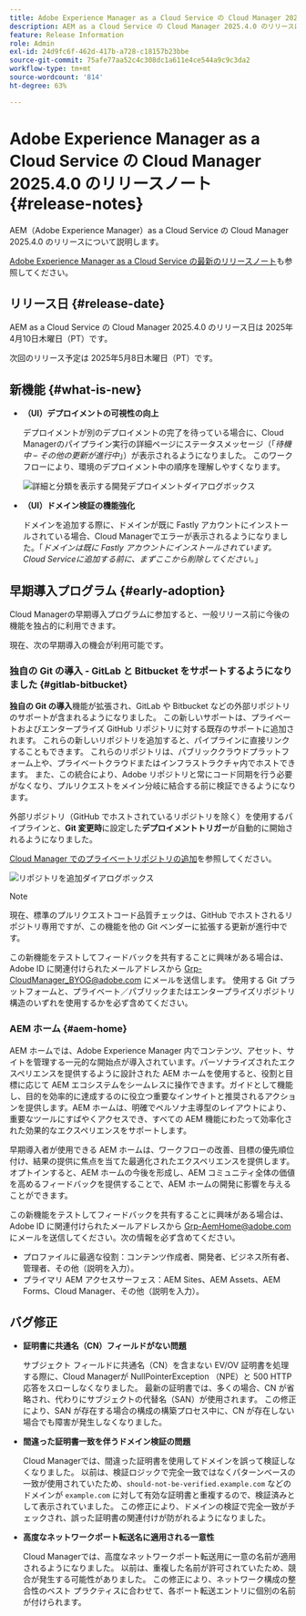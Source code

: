 ```yaml
---
title: Adobe Experience Manager as a Cloud Service の Cloud Manager 2025.4.0 のリリースノート
description: AEM as a Cloud Service の Cloud Manager 2025.4.0 のリリースについて説明します。
feature: Release Information
role: Admin
exl-id: 24d9fc6f-462d-417b-a728-c18157b23bbe
source-git-commit: 75afe77aa52c4c308dc1a611e4ce544a9c9c3da2
workflow-type: tm+mt
source-wordcount: '814'
ht-degree: 63%

---
```


# Adobe Experience Manager as a Cloud Service の Cloud Manager 2025.4.0 のリリースノート {#release-notes}

<!-- https://wiki.corp.adobe.com/display/DMSArchitecture/Cloud+Manager+2025.03.0+Release -->

AEM（Adobe Experience Manager）as a Cloud Service の Cloud Manager 2025.4.0 のリリースについて説明します。


[Adobe Experience Manager as a Cloud Service の最新のリリースノート](/help/release-notes/release-notes-cloud/release-notes-current.md)も参照してください。

## リリース日 {#release-date}

AEM as a Cloud Service の Cloud Manager 2025.4.0 のリリース日は 2025年4月10日木曜日（PT）です。

次回のリリース予定は 2025年5月8日木曜日（PT）です。

## 新機能 {#what-is-new}

* **（UI）デプロイメントの可視性の向上**

  デプロイメントが別のデプロイメントの完了を待っている場合に、Cloud Managerのパイプライン実行の詳細ページにステータスメッセージ（「*待機中 – その他の更新が進行中*」）が表示されるようになりました。 このワークフローにより、環境のデプロイメント中の順序を理解しやすくなります。 <!-- CMGR-66890 -->

  ![ 詳細と分類を表示する開発デプロイメントダイアログボックス ](/help/implementing/cloud-manager/release-notes/assets/dev-deployment.png)

* **（UI）ドメイン検証の機能強化**

  ドメインを追加する際に、ドメインが既に Fastly アカウントにインストールされている場合、Cloud Managerでエラーが表示されるようになりました。「*ドメインは既に Fastly アカウントにインストールされています。 Cloud Serviceに追加する前に、まずここから削除してください。*」

## 早期導入プログラム {#early-adoption}

Cloud Managerの早期導入プログラムに参加すると、一般リリース前に今後の機能を独占的に利用できます。

現在、次の早期導入の機会が利用可能です。

### 独自の Git の導入 - GitLab と Bitbucket をサポートするようになりました {#gitlab-bitbucket}

<!-- BOTH CS & AMS -->

**独自の Git の導入**&#x200B;機能が拡張され、GitLab や Bitbucket などの外部リポジトリのサポートが含まれるようになりました。 この新しいサポートは、プライベートおよびエンタープライズ GitHub リポジトリに対する既存のサポートに追加されます。 これらの新しいリポジトリを追加すると、パイプラインに直接リンクすることもできます。 これらのリポジトリは、パブリッククラウドプラットフォーム上や、プライベートクラウドまたはインフラストラクチャ内でホストできます。 また、この統合により、Adobe リポジトリと常にコード同期を行う必要がなくなり、プルリクエストをメイン分岐に結合する前に検証できるようになります。

外部リポジトリ（GitHub でホストされているリポジトリを除く）を使用するパイプラインと、**Git 変更時**&#x200B;に設定した&#x200B;**デプロイメントトリガー**&#x200B;が自動的に開始されるようになりました。

[Cloud Manager でのプライベートリポジトリの追加](/help/implementing/cloud-manager/managing-code/external-repositories.md)を参照してください。

![リポジトリを追加ダイアログボックス](/help/implementing/cloud-manager/release-notes/assets/repositories-add-release-notes.png)

>[!NOTE]
>
>現在、標準のプルリクエストコード品質チェックは、GitHub でホストされるリポジトリ専用ですが、この機能を他の Git ベンダーに拡張する更新が進行中です。

この新機能をテストしてフィードバックを共有することに興味がある場合は、Adobe ID に関連付けられたメールアドレスから [Grp-CloudManager_BYOG@adobe.com](mailto:Grp-CloudManager_BYOG@adobe.com) にメールを送信します。 使用する Git プラットフォームと、プライベート／パブリックまたはエンタープライズリポジトリ構造のいずれを使用するかを必ず含めてください。

### AEM ホーム {#aem-home}

AEM ホームでは、Adobe Experience Manager 内でコンテンツ、アセット、サイトを管理する一元的な開始点が導入されています。パーソナライズされたエクスペリエンスを提供するように設計された AEM ホームを使用すると、役割と目標に応じて AEM エコシステムをシームレスに操作できます。ガイドとして機能し、目的を効率的に達成するのに役立つ重要なインサイトと推奨されるアクションを提供します。AEM ホームは、明確でペルソナ主導型のレイアウトにより、重要なツールにすばやくアクセスでき、すべての AEM 機能にわたって効率化された効果的なエクスペリエンスをサポートします。

早期導入者が使用できる AEM ホームは、ワークフローの改善、目標の優先順位付け、結果の提供に焦点を当てた最適化されたエクスペリエンスを提供します。オプトインすると、AEM ホームの今後を形成し、AEM コミュニティ全体の価値を高めるフィードバックを提供することで、AEM ホームの開発に影響を与えることができます。

この新機能をテストしてフィードバックを共有することに興味がある場合は、Adobe ID に関連付けられたメールアドレスから [Grp-AemHome@adobe.com](mailto:Grp-AemHome@adobe.com) にメールを送信してください。次の情報を必ず含めてください。

* プロファイルに最適な役割：コンテンツ作成者、開発者、ビジネス所有者、管理者、その他（説明を入力）。
* プライマリ AEM アクセスサーフェス：AEM Sites、AEM Assets、AEM Forms、Cloud Manager、その他（説明を入力）。


## バグ修正

* **証明書に共通名（CN）フィールドがない問題**

  サブジェクト フィールドに共通名（CN）を含まない EV/OV 証明書を処理する際に、Cloud Managerが NullPointerException （NPE）と 500 HTTP 応答をスローしなくなりました。 最新の証明書では、多くの場合、CN が省略され、代わりにサブジェクトの代替名（SAN）が使用されます。 この修正により、SAN が存在する場合の構成の構築プロセス中に、CN が存在しない場合でも障害が発生しなくなりました。<!-- CMGR-67548 -->

* **間違った証明書一致を伴うドメイン検証の問題**

  Cloud Managerでは、間違った証明書を使用してドメインを誤って検証しなくなりました。 以前は、検証ロジックで完全一致ではなくパターンベースの一致が使用されていたため、`should-not-be-verified.example.com` などのドメインが `example.com` に対して有効な証明書と重複するので、検証済みとして表示されていました。 この修正により、ドメインの検証で完全一致がチェックされ、誤った証明書の関連付けが防がれるようになりました。<!-- CMGR-67225 -->

* **高度なネットワークポート転送名に適用される一意性**

  Cloud Managerでは、高度なネットワークポート転送用に一意の名前が適用されるようになりました。 以前は、重複した名前が許可されていたため、競合が発生する可能性がありました。 この修正により、ネットワーク構成の整合性のベスト プラクティスに合わせて、各ポート転送エントリに個別の名前が付けられます。<!-- CMGR-67082 -->


<!-- ## Known issues {#known-issues} -->
